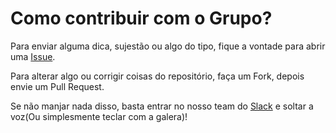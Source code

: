 Como contribuir com o Grupo?
============================

Para enviar alguma dica, sujestão ou algo do tipo, fique a vontade para abrir uma [Issue](https://github.com/front-abc/frontabc/issues).

Para alterar algo ou corrigir coisas do repositório, faça um Fork, depois envie um Pull Request.

Se não manjar nada disso, basta entrar no nosso team do [Slack](http://goo.gl/forms/qeWgCvTM4H) e soltar a voz(Ou simplesmente teclar com a galera)!
